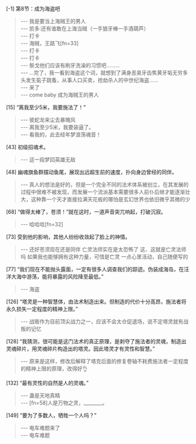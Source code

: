 
[-1] 第8节：成为海盗吧
>--- 我是要当上海贼王的男人<br>
>--- 凯多:还有谁敢在上海当贼（一手狼牙棒一手酒葫芦）<br>
>--- 打卡<br>
>--- 海贼，王路飞[fn=33]<br>
>--- 打卡<br>
>--- 打卡<br>
>--- 鬃戈他们应该有刷牙洗澡的习惯吧………<br>
>--- …完了，我一看到海盗这个词，就想到了满身恶臭牙齿焦黄牙垢无穷多头发生虱子跳蚤，从事人口买卖，抢劫杀人的中世纪海盗……<br>
>--- 来了<br>
>--- come baby 成为海贼王的男人<br>

[15] “离我至少5米，我要施法了！”
>--- 彼蛇龙来尘去暴魄风<br>
>--- 离我至少5米，我要装逼了。<br>
>--- 看我的，此去经年梦浪荡魂音！<br>

[43] 初级招魂术。
>--- 这一段梦回英雄无敌<br>

[48] 幽魂旗鱼群摆动鱼尾，展现出远超生前的速度，扑向身边曾经的同伴。
>--- 真人的想法是好的，但是一个完全不同的法术体系被创立，在其发展的过程中很难不被发现，而发展一个流派基本需要很多人前仆后继才能逐渐壮大，这种靠一个天才直接拉满天花板的哪怕是玄幻世界也依旧微乎其微的少<br>

[68] “做得太棒了，苍须！”就在这时，一道声音突兀响起，打破沉寂。
>--- 哈哈哈[fn=32]<br>

[73] 受到他的影响，其他人纷纷收敛起了脸上的神情。
>--- 还好苍须现在还是同伴
亡灵法师实在是太恐怖了
这、这就是亡灵法师吗
如果我也能够拥有这种力量，可惜是亡灵
一点心里活动，自己随便写的<br>

[77] “我们现在不能抛头露面，一定有很多人调查我们的踪迹。伪装成海岛，在汪洋大海中游荡，能将暴露的风险降至最低。”
>--- 海盗<br>

[126] “塔灵是一种智慧体，由法术制造出来。但制造的代价十分高昂，施法者将永久损失一定程度的精神上限。”
>--- 战贩作为目前顶尖战力之一，应该不会太仓促退场，说不定塔灵就有战贩的记忆<br>

[128] “我猜测，很可能是这门法术的真正原理，是剥夺了施法者的灵魂，制造出灵魂碎片，用灵魂碎片构造出的塔灵。因此塔灵才有灵性和智慧。”
>--- 原来是这样，修改后解释了塔克后面的修复卷轴不耗费施法者一定程度的精神上限的原理，改得好👌<br>

[132] “最有灵性的自然是人的灵魂。”
>--- 蛊是天地真精<br>
>--- [fn=58]人是万物之灵，________。<br>

[149] “要为了多数人，牺牲一个人吗？”
>--- 电车难题来了<br>
>--- 电车难题<br>
